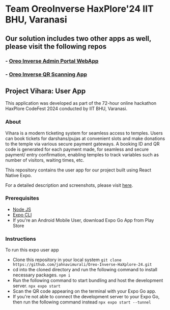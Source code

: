 # Team OreoInverse HaxPlore'24 IIT BHU, Varanasi

## Our solution includes two other apps as well, please visit the following repos
### - [Oreo Inverse Admin Portal WebApp](https://github.com/jahnavimurali/Oreo-Inverse-TemplePortal-WebApp)
### - [Oreo Inverse QR Scanning App](https://github.com/jahnavimurali/Oreo-Inverse-QR-Scanning-App)

## Project Vihara: User App

This application was developed as part of the 72-hour online hackathon HaxPlore CodeFest 2024 conducted by IIT BHU, Varanasi.

### About

Vihara is a modern ticketing system for seamless access to temples. Users can book tickets for darshans/pujas at convenient slots and make donations to the temple via various secure payment gateways. A booking ID and QR code is generated for each payment made, for seamless and secure payment/ entry confirmation, enabling temples to track variables such as number of visitors, waiting times, etc. 

This repository contains the user app for our project built using React Native Expo. 

For a detailed description and screenshots, please visit [here](https://drive.google.com/file/d/1-QQVwk3XjJTdLHLRhVBbeqZQw3E0eRXG/view?usp=sharing).


### Prerequisites

- [Node JS](https://nodejs.org/en)
- [Expo CLI](https://docs.expo.dev/get-started/installation/)
- If you're an Android Mobile User, download Expo Go App from Play Store

### Instructions

To run this expo user app

- Clone this repository in your local system
  `git clone https://github.com/jahnavimurali/Oreo-Inverse-HaXplore-24.git`
- cd into the cloned directory and run the following command to install necessary packages.
  `npm i`
- Run the following command to start bundling and host the development server.
    `npx expo start`
- Scan the QR code appearing on the terminal with your Expo Go app.
- If you're not able to connect the development server to your Expo Go, then run the following command instead
    `npx expo start --tunnel`

